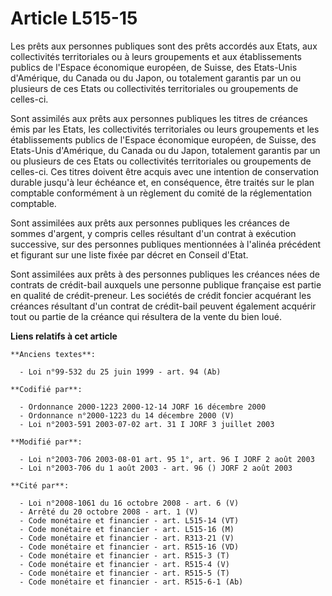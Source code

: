 # Article L515-15

Les prêts aux personnes publiques sont des prêts accordés aux Etats, aux collectivités territoriales ou à leurs groupements
et aux établissements publics de l'Espace économique européen, de Suisse, des Etats-Unis d'Amérique, du Canada ou du Japon,
ou totalement garantis par un ou plusieurs de ces Etats ou collectivités territoriales ou groupements de celles-ci.

Sont assimilés aux prêts aux personnes publiques les titres de créances émis par les Etats, les collectivités territoriales
ou leurs groupements et les établissements publics de l'Espace économique européen, de Suisse, des Etats-Unis d'Amérique, du
Canada ou du Japon, totalement garantis par un ou plusieurs de ces Etats ou collectivités territoriales ou groupements de
celles-ci. Ces titres doivent être acquis avec une intention de conservation durable jusqu'à leur échéance et, en
conséquence, être traités sur le plan comptable conformément à un règlement du comité de la réglementation comptable.

Sont assimilées aux prêts aux personnes publiques les créances de sommes d'argent, y compris celles résultant d'un contrat à
exécution successive, sur des personnes publiques mentionnées à l'alinéa précédent et figurant sur une liste fixée par décret
en Conseil d'Etat.

Sont assimilées aux prêts à des personnes publiques les créances nées de contrats de crédit-bail auxquels une personne
publique française est partie en qualité de crédit-preneur. Les sociétés de crédit foncier acquérant les créances résultant
d'un contrat de crédit-bail peuvent également acquérir tout ou partie de la créance qui résultera de la vente du bien loué.

**Liens relatifs à cet article**

	**Anciens textes**:

	  - Loi n°99-532 du 25 juin 1999 - art. 94 (Ab)

	**Codifié par**:

	  - Ordonnance 2000-1223 2000-12-14 JORF 16 décembre 2000
	  - Ordonnance n°2000-1223 du 14 décembre 2000 (V)
	  - Loi n°2003-591 2003-07-02 art. 31 I JORF 3 juillet 2003

	**Modifié par**:

	  - Loi n°2003-706 2003-08-01 art. 95 1°, art. 96 I JORF 2 août 2003
	  - Loi n°2003-706 du 1 août 2003 - art. 96 () JORF 2 août 2003

	**Cité par**:

	  - Loi n°2008-1061 du 16 octobre 2008 - art. 6 (V)
	  - Arrêté du 20 octobre 2008 - art. 1 (V)
	  - Code monétaire et financier - art. L515-14 (VT)
	  - Code monétaire et financier - art. L515-16 (M)
	  - Code monétaire et financier - art. R313-21 (V)
	  - Code monétaire et financier - art. R515-16 (VD)
	  - Code monétaire et financier - art. R515-3 (T)
	  - Code monétaire et financier - art. R515-4 (V)
	  - Code monétaire et financier - art. R515-5 (T)
	  - Code monétaire et financier - art. R515-6-1 (Ab)
